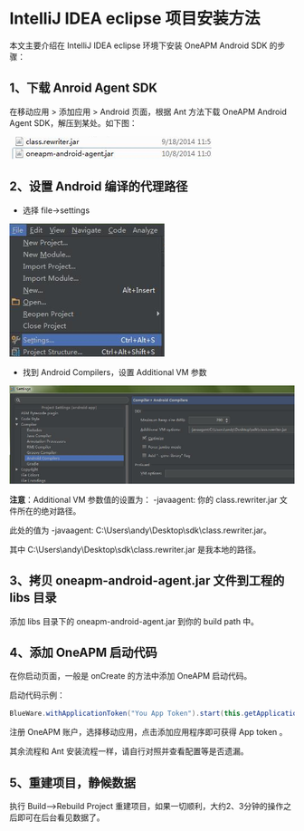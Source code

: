 # IntelliJ IDEA eclipse 项目安装方法

本文主要介绍在 IntelliJ IDEA eclipse 环境下安装 OneAPM Android SDK 的步骤：

## 1、下载 Anroid Agent SDK

在移动应用 > 添加应用 > Android 页面，根据 Ant 方法下载 OneAPM Android Agent SDK，解压到某处。如下图：

![IntelliJ IDEA安装](QQ图片20150612163239-1435039628.png)

## 2、设置 Android 编译的代理路径

* 选择 file->settings

![IntelliJ IDEA安装](QQ图片20150612163345-1435039687.png)

* 找到 Android Compilers，设置 Additional VM 参数

![IntelliJ IDEA安装](QQ图片20150612163418-1435039690.png)

**注意**：Additional VM 参数值的设置为： -javaagent: 你的 class.rewriter.jar 文件所在的绝对路径。

此处的值为 -javaagent: C:\Users\andy\Desktop\sdk\class.rewriter.jar。

其中 C:\Users\andy\Desktop\sdk\class.rewriter.jar 是我本地的路径。

## 3、拷贝 oneapm-android-agent.jar 文件到工程的 libs 目录

添加 libs 目录下的 oneapm-android-agent.jar 到你的 build path 中。

## 4、添加 OneAPM 启动代码

在你启动页面，一般是 onCreate 的方法中添加 OneAPM 启动代码。

启动代码示例：

```java
BlueWare.withApplicationToken("You App Token").start(this.getApplication());
```

注册 OneAPM 账户，选择移动应用，点击添加应用程序即可获得 App token 。

其余流程和 Ant 安装流程一样，请自行对照并查看配置等是否遗漏。

## 5、重建项目，静候数据

执行 Build-->Rebuild Project 重建项目，如果一切顺利，大约2、3分钟的操作之后即可在后台看见数据了。